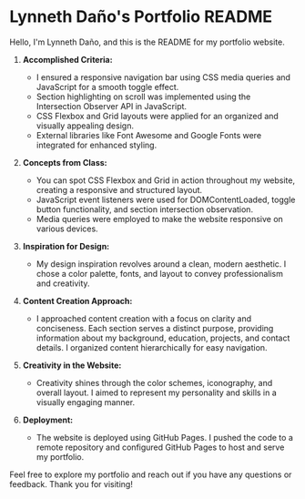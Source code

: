 # Lynneth Daño's Portfolio README

Hello, I'm Lynneth Daño, and this is the README for my portfolio website.

1. **Accomplished Criteria:**
   - I ensured a responsive navigation bar using CSS media queries and JavaScript for a smooth toggle effect.
   - Section highlighting on scroll was implemented using the Intersection Observer API in JavaScript.
   - CSS Flexbox and Grid layouts were applied for an organized and visually appealing design.
   - External libraries like Font Awesome and Google Fonts were integrated for enhanced styling.

2. **Concepts from Class:**
   - You can spot CSS Flexbox and Grid in action throughout my website, creating a responsive and structured layout.
   - JavaScript event listeners were used for DOMContentLoaded, toggle button functionality, and section intersection observation.
   - Media queries were employed to make the website responsive on various devices.

3. **Inspiration for Design:**
   - My design inspiration revolves around a clean, modern aesthetic. I chose a color palette, fonts, and layout to convey professionalism and creativity.

4. **Content Creation Approach:**
   - I approached content creation with a focus on clarity and conciseness. Each section serves a distinct purpose, providing information about my background, education, projects, and contact details. I organized content hierarchically for easy navigation.

5. **Creativity in the Website:**
   - Creativity shines through the color schemes, iconography, and overall layout. I aimed to represent my personality and skills in a visually engaging manner.

6. **Deployment:**
   - The website is deployed using GitHub Pages. I pushed the code to a remote repository and configured GitHub Pages to host and serve my portfolio.

Feel free to explore my portfolio and reach out if you have any questions or feedback. Thank you for visiting!